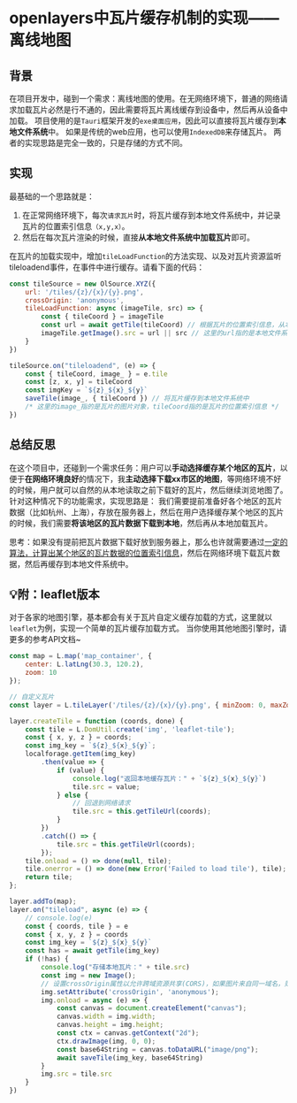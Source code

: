 # openlayers中瓦片缓存机制的实现——离线地图
## 背景
在项目开发中，碰到一个需求：离线地图的使用。在无网络环境下，普通的网络请求加载瓦片必然是行不通的，因此需要将瓦片离线缓存到设备中，然后再从设备中加载。
项目使用的是`Tauri`框架开发的`exe桌面应用`，因此可以直接将瓦片缓存到**本地文件系统**中。
如果是传统的web应用，也可以使用`IndexedDB`来存储瓦片。
两者的实现思路是完全一致的，只是存储的方式不同。

## 实现
最基础的一个思路就是：
1. 在正常网络环境下，每次`请求瓦片`时，将瓦片缓存到本地文件系统中，并记录瓦片的位置索引信息`（x,y,x）`。
2. 然后在每次瓦片渲染的时候，直接**从本地文件系统中加载瓦片**即可。

在瓦片的加载实现中，增加`tileLoadFunction`的方法实现、以及对瓦片资源监听tileloadend事件，在事件中进行缓存。请看下面的代码：

```javascript
const tileSource = new OlSource.XYZ({
    url: '/tiles/{z}/{x}/{y}.png',
    crossOrigin: 'anonymous',
    tileLoadFunction: async (imageTile, src) => {
        const { tileCoord } = imageTile
        const url = await getTile(tileCoord) // 根据瓦片的位置索引信息，从本地文件系统中加载瓦片
        imageTile.getImage().src = url || src // 这里的url指的是本地文件系统中的路径，src指的是网络请求的路径
    }
})

tileSource.on("tileloadend", (e) => {
    const { tileCoord, image_ } = e.tile
    const [z, x, y] = tileCoord
    const imgKey = `${z}_${x}_${y}`
    saveTile(image_, { tileCoord }) // 将瓦片缓存到本地文件系统中
    /* 这里的image_指的是瓦片的图片对象，tileCoord指的是瓦片的位置索引信息 */
})
```

## 总结反思
在这个项目中，还碰到一个需求任务：用户可以**手动选择缓存某个地区的瓦片**，以便于**在网络环境良好**的情况下，我**主动选择下载xx市区的地图**，等网络环境不好的时候，用户就可以自然的从本地读取之前下载好的瓦片，然后继续浏览地图了。
针对这种情况下的功能需求，实现思路是：
我们需要提前准备好各个地区的瓦片数据（比如杭州、上海），存放在服务器上，然后在用户选择缓存某个地区的瓦片的时候，我们需要**将该地区的瓦片数据下载到本地**，然后再从本地加载瓦片。

思考：如果没有提前把瓦片数据下载好放到服务器上，那么也许就需要通过<u>一定的算法，计算出某个地区的瓦片数据的位置索引信息</u>，然后在网络环境下载瓦片数据，然后再缓存到本地文件系统中。

## 💡附：leaflet版本
对于各家的地图引擎，基本都会有关于瓦片自定义缓存加载的方式，这里就以`leaflet`为例，实现一个简单的瓦片缓存加载方式。
当你使用其他地图引擎时，请更多的参考API文档~
```javascript
const map = L.map('map_container', {
    center: L.latLng(30.3, 120.2),
    zoom: 10
});

// 自定义瓦片
const layer = L.tileLayer('/tiles/{z}/{x}/{y}.png', { minZoom: 0, maxZoom: 10, async: true, crossOrigin: true });

layer.createTile = function (coords, done) {
    const tile = L.DomUtil.create('img', 'leaflet-tile');
    const { x, y, z } = coords;
    const img_key = `${z}_${x}_${y}`;
    localforage.getItem(img_key)
        .then(value => {
            if (value) {
                console.log("返回本地缓存瓦片：" + `${z}_${x}_${y}`)
                tile.src = value;
            } else {
                // 回退到网络请求
                tile.src = this.getTileUrl(coords);
            }
        })
        .catch(() => {
            tile.src = this.getTileUrl(coords);
        });
    tile.onload = () => done(null, tile);
    tile.onerror = () => done(new Error('Failed to load tile'), tile);
    return tile;
};

layer.addTo(map);
layer.on("tileload", async (e) => {
    // console.log(e)
    const { coords, tile } = e
    const { x, y, z } = coords
    const img_key = `${z}_${x}_${y}`
    const has = await getTile(img_key)
    if (!has) {
        console.log("存储本地瓦片：" + tile.src)
        const img = new Image();
        // 设置crossOrigin属性以允许跨域资源共享(CORS)，如果图片来自同一域名，则不需要此设置
        img.setAttribute('crossOrigin', 'anonymous');
        img.onload = async (e) => {
            const canvas = document.createElement("canvas");
            canvas.width = img.width;
            canvas.height = img.height;
            const ctx = canvas.getContext("2d");
            ctx.drawImage(img, 0, 0);
            const base64String = canvas.toDataURL("image/png");
            await saveTile(img_key, base64String)
        }
        img.src = tile.src
    }
})
```